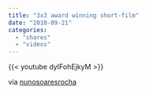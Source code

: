 ```yaml
---
title: "3x3 award winning short-film"
date: "2010-09-21"
categories:
  - "shares"
  - "videos"
---
```


{{< youtube dyIFohEjkyM >}}

via [nunosoaresrocha](http://youtube.com/user/nunosoaresrocha)
